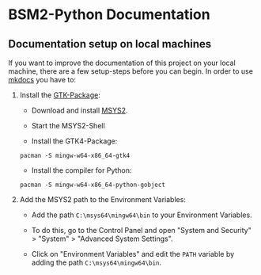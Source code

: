 # BSM2-Python Documentation

## Documentation setup on local machines

If you want to improve the documentation of this project on your local machine, there are a few setup-steps before you can begin.
In order to use [mkdocs] you have to:

 1. Install the [GTK-Package]: 
 
    - Download and install [MSYS2].

    - Start the MSYS2-Shell

    - Install the GTK4-Package:

    ```console
    pacman -S mingw-w64-x86_64-gtk4
    ``` 
    
    - Install the compiler for Python:
 
    ```console
    pacman -S mingw-w64-x86_64-python-gobject
    ```

 2. Add the MSYS2 path to the Environment Variables:

    - Add the path `C:\msys64\mingw64\bin` to your Environment Variables.

    - To do this, go to the Control Panel and open "System and Security" > "System" > "Advanced System Settings".

    - Click on "Environment Variables" and edit the `PATH` variable by adding the path `C:\msys64\mingw64\bin`.

[GTK-Package]: https://www.gtk.org/docs/installations/windows/
[mkdocs]: https://www.mkdocs.org/
[MSYS2]: https://www.msys2.org/
